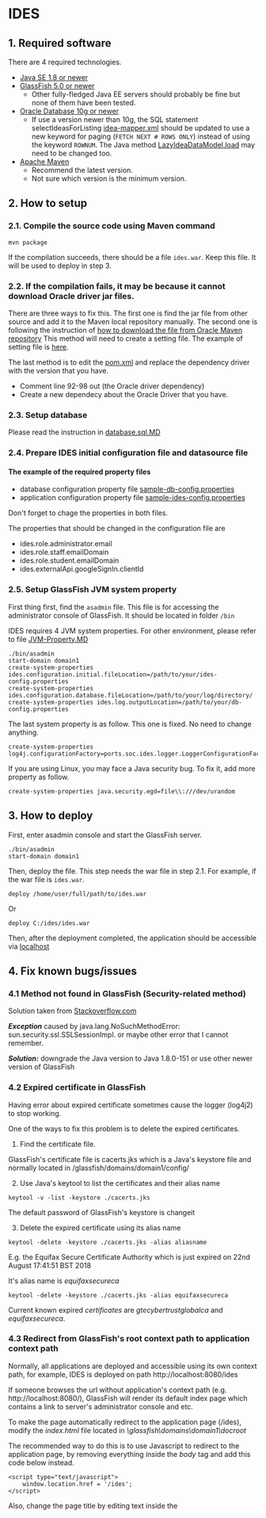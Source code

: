 # IDES

## 1. Required software

There are 4 required technologies.

- [Java SE 1.8 or newer](http://www.oracle.com/technetwork/java/javase/downloads/index.html)
- [GlassFish 5.0 or newer](https://javaee.github.io/glassfish/download)
  - Other fully-fledged Java EE servers should probably be fine but none of them have been tested.
- [Oracle Database 10g or newer](https://www.oracle.com/technetwork/database/database-technologies/express-edition/downloads/index.html)
  - If use a version newer than 10g, the SQL statement selectIdeasForListing 
  [idea-mapper.xml](src/main/resources/resources/mybatis/mapper/idea-mapper.xml) 
  should be updated to use a new keyword for paging (`FETCH NEXT # ROWS ONLY`) instead of using the keyword `ROWNUM`. 
  The Java method [LazyIdeaDataModel.load](/src/main/java/ports/soc/ides/controller/helper/LazyIdeaDataModel.java) 
  may need to be changed too.
- [Apache Maven](https://maven.apache.org/download.cgi)
  - Recommend the latest version.
  - Not sure which version is the minimum version. 

## 2. How to setup

### 2.1. Compile the source code using Maven command

```
mvn package
```

If the compilation succeeds, there should be a file `ides.war`. Keep this file. It will be used to deploy in step 3.

### 2.2. If the compilation fails, it may be because it cannot download Oracle driver jar files.

There are three ways to fix this. The first one is find the jar file from other source and add it to the Maven local repository manually.
The second one is following the instruction of [how to download the file from Oracle Maven repository](https://docs.oracle.com/middleware/1213/core/MAVEN/config_maven_repo.htm#MAVEN9016)
This method will need to create a setting file. The example of setting file is [here](sample-maven-settings.xml).

The last method is to edit the [pom.xml](pom.xml) and replace the dependency driver with the version that you have.
 - Comment line 92-98 out (the Oracle driver dependency)
 - Create a new dependecy about the Oracle Driver that you have.

### 2.3. Setup database

Please read the instruction in [database.sql.MD](database.sql.MD)

### 2.4. Prepare IDES initial configuration file and datasource file

#### The example of the required property files
  - database configuration property file [sample-db-config.properties](sample-db-config.properties)
  - application configuration property file [sample-ides-config.properties](sample-ides-config.properties)

Don't forget to chage the properties in both files.

The properties that should be changed in the configuration file are
  - ides.role.administrator.email
  - ides.role.staff.emailDomain
  - ides.role.student.emailDomain
  - ides.externalApi.googleSignIn.clientId

### 2.5. Setup GlassFish JVM system property

First thing first, find the `asadmin` file. This file is for accessing the administrator console of GlassFish. 
It should be located in folder `/bin`

IDES requires 4 JVM system properties. For other environment, please refer to file [JVM-Property.MD](JVM-Property.MD)

```
./bin/asadmin
start-domain domain1
create-system-properties ides.configuration.initial.fileLocation=/path/to/your/ides-config.properties
create-system-properties ides.configuration.database.fileLocation=/path/to/your/log/directory/
create-system-properties ides.log.outputLocation=/path/to/your/db-config.properties
```

The last system property is as follow. This one is fixed. No need to change anything.

```
create-system-properties log4j.configurationFactory=ports.soc.ides.logger.LoggerConfigurationFactory
```

If you are using Linux, you may face a Java security bug. To fix it, add more property as follow.

```
create-system-properties java.security.egd=file\\:///dev/urandom
```

## 3. How to deploy

First, enter asadmin console and start the GlassFish server.
```
./bin/asadmin
start-domain domain1
```

Then, deploy the file. This step needs the war file in step 2.1.
For example, if the war file is `ides.war`.
```
deploy /home/user/full/path/to/ides.war
```
Or
```
deploy C:/ides/ides.war
```

Then, after the deployment completed, the application should be accessible via [localhost](http://localhost:8080/ides)


## 4. Fix known bugs/issues

### 4.1 Method not found in GlassFish (Security-related method)
Solution taken from [Stackoverflow.com](https://stackoverflow.com/questions/49383650/sun-security-ssl-sslsessionimpl-not-found)

***Exception*** caused by java.lang.NoSuchMethodError: sun.security.ssl.SSLSessionImpl. or maybe other error that I cannot remember.

***Solution:*** downgrade the Java version to Java 1.8.0-151 or use other newer version of GlassFish


### 4.2 Expired certificate in GlassFish

Having error about expired certificate sometimes cause the logger (log4j2) to stop working.

One of the ways to fix this problem is to delete the expired certificates.

  1. Find the certificate file.
  
  GlassFish's certificate file is cacerts.jks which is a Java's keystore file and normally located in /glassfish/domains/domain1/config/
    
  2. Use Java's keytool to list the certificates and their alias name
  
```
keytool -v -list -keystore ./cacerts.jks
```

  The default password of GlassFish's keystore is changeit
    
  3. Delete the expired certificate using its alias name
  
```
keytool -delete -keystore ./cacerts.jks -alias aliasname
```

  E.g. the Equifax Secure Certificate Authority which is just expired on 22nd August 17:41:51 BST 2018
    
  It's alias name is *equifaxsecureca*
    
```
keytool -delete -keystore ./cacerts.jks -alias equifaxsecureca
```

  Current known expired *certificates* are *gtecybertrustglobalca* and *equifaxsecureca*.

### 4.3 Redirect from GlassFish's root context path to application context path

Normally, all applications are deployed and accessible using its own context path, for example, IDES is deployed on path http://localhost:8080/ides

If someone browses the url without application's context path (e.g. http://localhost:8080/), GlassFish will render its default index page which contains a link to server's administrator console and etc.

To make the page automatically redirect to the application page (/ides), modify the *index.html* file located in *\glassfish\domains\domain1\docroot*

The recommended way to do this is to use Javascript to redirect to the application page, by removing everything inside the *body* tag and add this code below instead.
  
```
<script type="text/javascript">
	window.location.href = '/ides';
</script>
```

Also, change the page title by editing text inside the <title> tag to *IDES Project Idea Database* to let users know that they are accessing the right application.

# 5. How to enable HTTPS on GlassFish 5.0
write later
